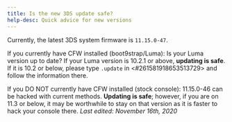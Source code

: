 ```yaml
---
title: Is the new 3DS update safe?
help-desc: Quick advice for new versions
---
```


Currently, the latest 3DS system firmware is `11.15.0-47`.

If you currently have CFW installed (boot9strap/Luma):
Is your Luma version up to date? If your Luma version is 10.2.1 or above, **updating is safe**.
If it is 10.2 or below, please type `.update` in <#261581918653513729> and follow the information there.

If you DO NOT currently have CFW installed (stock console):
11.15.0-46 can be hacked with current methods. **Updating is safe**; however, if you are on 11.3 or below, it may be worthwhile to stay on that version as it is faster to hack your console there.
*Last edited: November 16th, 2020*
